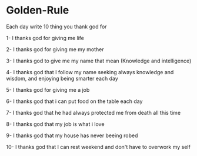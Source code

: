# Golden-Rule
Each day write 10 thing you thank god for

1- I thanks god for giving me life

2- I thanks god for giving me my mother

3- I thanks god to give me my name that mean (Knowledge and intelligence)

4- I thanks god that I follow my name seeking always knowledge and wisdom, and enjoying being smarter each day

5- I thanks god for giving me a job

6- I thanks god that i can put food on the table each day

7- I thanks god that he had always protected me from death all this time

8- I thanks god that my job is what i love

9- I thanks god that my house has never beeing robed

10- I thanks god that I can rest weekend and don't have to overwork my self

